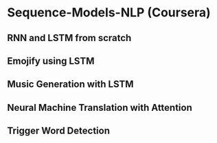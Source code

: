 # Sequence-Models-NLP (Coursera)

## RNN and LSTM from scratch
## Emojify using LSTM
## Music Generation with LSTM
## Neural Machine Translation with Attention
## Trigger Word Detection

